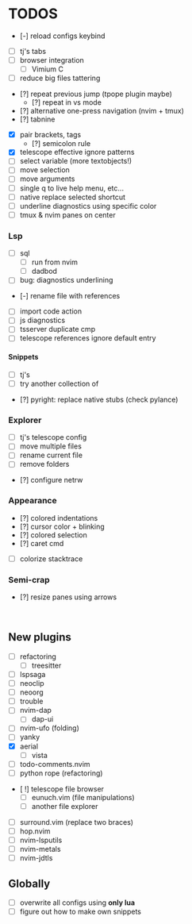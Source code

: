 # TODOS
- [-] reload configs keybind
- [ ] tj's tabs
- [ ] browser integration
    - [ ] Vimium C
- [ ] reduce big files tattering
- [?] repeat previous jump (tpope plugin maybe)
    - [?] repeat in vs mode
- [?] alternative one-press navigation (nvim + tmux)
- [?] tabnine
- [X] pair brackets, tags
    - [?] semicolon rule
- [X] telescope effective ignore patterns
- [ ] select variable (more textobjects!)
- [ ] move selection
- [ ] move arguments
- [ ] single q to live help menu, etc...
- [ ] native replace selected shortcut
- [ ] underline diagnostics using specific color
- [ ] tmux & nvim panes on center
### Lsp
- [ ] sql
    - [ ] run from nvim
    - [ ] dadbod
- [ ] bug: diagnostics underlining
- [-] rename file with references
- [ ] import code action
- [ ] js diagnostics
- [ ] tsserver duplicate cmp
- [ ] telescope references ignore default entry
#### Snippets
- [ ] tj's
- [ ] try another collection of
- [?] pyright: replace native stubs (check pylance)
### Explorer
- [ ] tj's telescope config
- [ ] move multiple files
- [ ] rename current file
- [ ] remove folders
- [?] configure netrw
### Appearance
- [?] colored indentations
- [?] cursor color + blinking
- [?] colored selection
- [?] caret cmd
- [ ] colorize stacktrace
### Semi-crap
- [?] resize panes using arrows

<br>

## New plugins
- [ ] refactoring
    - [ ] treesitter
- [ ] lspsaga
- [ ] neoclip
- [ ] neoorg
- [ ] trouble
- [ ] nvim-dap
    - [ ] dap-ui
- [ ] nvim-ufo (folding)
- [ ] yanky
- [X] aerial
    - [ ] vista
- [ ] todo-comments.nvim
- [ ] python rope (refactoring)
- [ !] telescope file browser
    - [ ] eunuch.vim (file manipulations)
    - [ ] another file explorer
- [ ] surround.vim (replace two braces)
- [ ] hop.nvim
- [ ] nvim-lsputils
- [ ] nvim-metals
- [ ] nvim-jdtls

## Globally
- [ ] overwrite all configs using **only lua**
- [ ] figure out how to make own snippets
